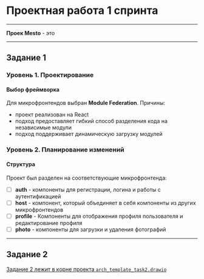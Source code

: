 # Проектная работа 1 спринта

---

**Проек Mesto** - это

---

## Задание 1

### Уровень 1. Проектирование

#### Выбор фреймворка

Для микрофронтендов выбран __Module Federation__. Причины:

- проект реализован на React
- подход предоставляет гибкий способ разделения кода на независимые модули
- подход поддерживает динамическую загрузку модулей

### Уровень 2. Планирование изменений

#### Структура

Проект был разделен на соответствующие микрофронтенда:

- [ ] **auth** - компоненты для регистрации, логина и работы с аутентификацией
- [ ] **host** - компонент, который объединяет в себя компоненты из других микрофронтендов
- [ ] **profile** - Компоненты для отображения профиля пользователя и редактирование профиля
- [ ] **photo** - компоненты для загрузки и удаления фотографий

---

## Задание 2

[Задание 2 лежит в корне проекта `arch_template_task2.drawio`](./arch_template_task2.drawio)
